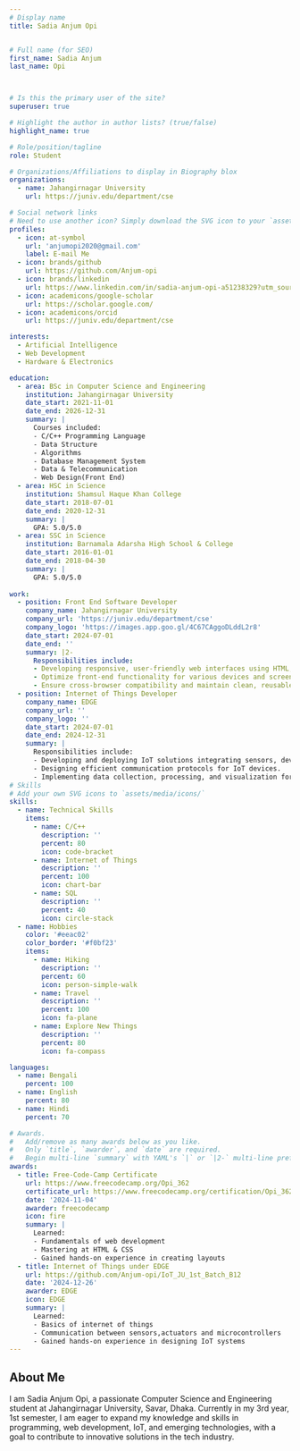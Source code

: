 ```yaml
---
# Display name
title: Sadia Anjum Opi


# Full name (for SEO)
first_name: Sadia Anjum 
last_name: Opi



# Is this the primary user of the site?
superuser: true

# Highlight the author in author lists? (true/false)
highlight_name: true

# Role/position/tagline
role: Student

# Organizations/Affiliations to display in Biography blox
organizations:
  - name: Jahangirnagar University
    url: https://juniv.edu/department/cse

# Social network links
# Need to use another icon? Simply download the SVG icon to your `assets/media/icons/` folder.
profiles:
  - icon: at-symbol
    url: 'anjumopi2020@gmail.com'
    label: E-mail Me
  - icon: brands/github
    url: https://github.com/Anjum-opi
  - icon: brands/linkedin
    url: https://www.linkedin.com/in/sadia-anjum-opi-a51238329?utm_source=share&utm_campaign=share_via&utm_content=profile&utm_medium=android_app
  - icon: academicons/google-scholar
    url: https://scholar.google.com/
  - icon: academicons/orcid
    url: https://juniv.edu/department/cse

interests:
  - Artificial Intelligence
  - Web Development
  - Hardware & Electronics

education:
  - area: BSc in Computer Science and Engineering
    institution: Jahangirnagar University
    date_start: 2021-11-01
    date_end: 2026-12-31
    summary: |
      Courses included:
      - C/C++ Programming Language
      - Data Structure
      - Algorithms
      - Database Management System
      - Data & Telecommunication
      - Web Design(Front End)
  - area: HSC in Science
    institution: Shamsul Haque Khan College
    date_start: 2018-07-01
    date_end: 2020-12-31
    summary: |
      GPA: 5.0/5.0
  - area: SSC in Science
    institution: Barnamala Adarsha High School & College
    date_start: 2016-01-01
    date_end: 2018-04-30
    summary: |
      GPA: 5.0/5.0
      
work:
  - position: Front End Software Developer
    company_name: Jahangirnagar University
    company_url: 'https://juniv.edu/department/cse'
    company_logo: 'https://images.app.goo.gl/4C67CAggoDLddL2r8'
    date_start: 2024-07-01
    date_end: ''
    summary: |2-
      Responsibilities include:
      - Developing responsive, user-friendly web interfaces using HTML, CSS, and JavaScript.
      - Optimize front-end functionality for various devices and screen sizes.
      - Ensure cross-browser compatibility and maintain clean, reusable code.
  - position: Internet of Things Developer
    company_name: EDGE
    company_url: ''
    company_logo: ''
    date_start: 2024-07-01
    date_end: 2024-12-31
    summary: |
      Responsibilities include:
      - Developing and deploying IoT solutions integrating sensors, devices, and cloud platforms.
      - Designing efficient communication protocols for IoT devices.
      - Implementing data collection, processing, and visualization for IoT systems.
# Skills
# Add your own SVG icons to `assets/media/icons/`
skills:
  - name: Technical Skills
    items:
      - name: C/C++
        description: ''
        percent: 80
        icon: code-bracket
      - name: Internet of Things
        description: ''
        percent: 100
        icon: chart-bar
      - name: SQL
        description: ''
        percent: 40
        icon: circle-stack
  - name: Hobbies
    color: '#eeac02'
    color_border: '#f0bf23'
    items:
      - name: Hiking
        description: ''
        percent: 60
        icon: person-simple-walk
      - name: Travel
        description: ''
        percent: 100
        icon: fa-plane
      - name: Explore New Things
        description: ''
        percent: 80
        icon: fa-compass

languages:
  - name: Bengali
    percent: 100
  - name: English
    percent: 80
  - name: Hindi
    percent: 70

# Awards.
#   Add/remove as many awards below as you like.
#   Only `title`, `awarder`, and `date` are required.
#   Begin multi-line `summary` with YAML's `|` or `|2-` multi-line prefix and indent 2 spaces below.
awards:
  - title: Free-Code-Camp Certificate
    url: https://www.freecodecamp.org/Opi_362
    certificate_url: https://www.freecodecamp.org/certification/Opi_362/responsive-web-design 
    date: '2024-11-04'
    awarder: freecodecamp
    icon: fire
    summary: |
      Learned:
      - Fundamentals of web development
      - Mastering at HTML & CSS
      - Gained hands-on experience in creating layouts
  - title: Internet of Things under EDGE
    url: https://github.com/Anjum-opi/IoT_JU_1st_Batch_B12
    date: '2024-12-26'
    awarder: EDGE
    icon: EDGE
    summary: |
      Learned:
      - Basics of internet of things 
      - Communication between sensors,actuators and microcontrollers
      - Gained hands-on experience in designing IoT systems
---
```


## About Me

 I am Sadia Anjum Opi, a passionate Computer Science and Engineering student at Jahangirnagar University, Savar, Dhaka. Currently in my 3rd year, 1st semester, I am eager to expand my knowledge and skills in programming, web development, IoT, and emerging technologies, with a goal to contribute to innovative solutions in the tech industry.

